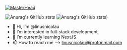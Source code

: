 [![MasterHead](https://images-wixmp-ed30a86b8c4ca887773594c2.wixmp.com/f/abff572b-cc7d-4399-a167-7d25162c6bb0/dcbueuc-f6609e1b-5a0c-47dd-b63f-7d34964ffb31.jpg?token=eyJ0eXAiOiJKV1QiLCJhbGciOiJIUzI1NiJ9.eyJzdWIiOiJ1cm46YXBwOjdlMGQxODg5ODIyNjQzNzNhNWYwZDQxNWVhMGQyNmUwIiwiaXNzIjoidXJuOmFwcDo3ZTBkMTg4OTgyMjY0MzczYTVmMGQ0MTVlYTBkMjZlMCIsIm9iaiI6W1t7InBhdGgiOiJcL2ZcL2FiZmY1NzJiLWNjN2QtNDM5OS1hMTY3LTdkMjUxNjJjNmJiMFwvZGNidWV1Yy1mNjYwOWUxYi01YTBjLTQ3ZGQtYjYzZi03ZDM0OTY0ZmZiMzEuanBnIn1dXSwiYXVkIjpbInVybjpzZXJ2aWNlOmZpbGUuZG93bmxvYWQiXX0.zuyOYbAOtZV4-Z14Y28asdx5_JkciTXrckH8w8UJ7gc)](https://github.com/linusnicolau/)

![Anurag's GitHub stats](https://github-readme-stats.vercel.app/api?username=linusnicolau&show_icons=true&theme=synthwave)
![Anurag's GitHub stats](https://github-readme-stats.vercel.app/api?username=linusnicolau&show=reviews,discussions_started,discussions_answered,prs_merged,prs_merged_percentage))

- 👋 Hi, I’m @linusnicolau
- 👀 I’m interested in full-stack development
- 🌱 I’m currently learning NextJS
- 📫 How to reach me --> linusnicolau@protonmail.com

<!---
linusnicolau/linusnicolau is a ✨ special ✨ repository because its `README.md` (this file) appears on your GitHub profile.
You can click the Preview link to take a look at your changes.
--->
